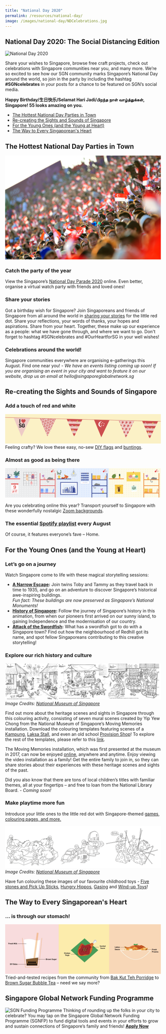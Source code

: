 ```yaml
---
title: "National Day 2020"
permalink: /resources/national-day/
image: /images/national-day/NDCelebrations.jpg
---
```


## National Day 2020: The Social Distancing Edition

![National Day 2020](/images/national-day/NDHeader.png)

Share your wishes to Singapore, browse free craft projects, check out celebrations with Singapore communities near you, and many more.
We’re so excited to see how our SGN community marks Singapore’s National Day around the world, so join in the party by including the hashtag **#SGNcelebrates** in your posts for a chance to be featured on SGN’s social media.

**Happy Birthday/生日快乐/Selamat Hari Jadi/பிறந்த நாள் வாழ்த்துக்கள், Singapore! 55 looks amazing on you.**

* [The Hottest National Day Parties in Town](#hottest-nd-parties)
* [Re-creating the Sights and Sounds of Singapore](#sights-and-sounds)
* [For the Young Ones (and the Young at Heart)](#young-ones)
* [The Way to Every Singaporean's Heart](#local-food-recipes)

## <a id="hottest-nd-parties"></a>The Hottest National Day Parties in Town
![National Day Celebrations](/images/national-day/NDCelebrations.jpg)
### Catch the party of the year
View the Singapore’s [National Day Parade 2020](https://www.ndp.gov.sg/whatshappening/bringing-ndp-to-our-homes/) online. Even better, organise a virtual watch party with friends and loved ones!

### Share your stories
Got a birthday wish for Singapore? Join Singaporeans and friends of Singapore from all around the world in [sharing your stories](https://www.ndp.gov.sg/ourheartforsg/overview) for the little red dot. Share your reflections, your words of thanks, your hopes and aspirations. Share from your heart. Together, these make up our experience as a people: what we have gone through, and where we want to go. Don't forget to hashtag #SGNcelebrates and #OurHeartforSG in your well wishes!

### Celebrations around the world!
Singapore communities everywhere are organising e-gatherings this August. Find one near you! _- We have an events listing coming up soon! If you are organising an event in your city and want to feature it on our website, drop us an email at hello@singaporeglobalnetwork.sg_

## <a id="sights-and-sounds"></a>Re-creating the Sights and Sounds of Singapore

### Add a touch of red and white
![National Day Buntings](/images/national-day/NDbuntings.png)
Feeling crafty? We love these easy, no-sew [DIY flags](https://www.singaporeglobalnetwork.gov.sg/docs/NDFlagDIY.pdf) and [buntings](https://www.singaporeglobalnetwork.gov.sg/docs/SGN-ND-Buntings.pdf).

### Almost as good as being there
![Zoom Background](/images/national-day/NDZoombg.png)

Are you celebrating online this year? Transport yourself to Singapore with these wonderfully nostalgic [Zoom backgrounds](https://www.singaporeglobalnetwork.gov.sg/resources/shntertainment/#wfh-stuff).

### The essential [Spotify playlist](https://open.spotify.com/playlist/2g7OIauaGcWWBAsfldwywB?si=Jxa_8dX6Rza4cnNuaJtQmQ) every August
Of course, it features everyone’s fave – Home.

## <a id="young-ones"></a>For the Young Ones (and the Young at Heart)

### Let’s go on a journey
Watch Singapore come to life with these magical storytelling sessions:

* **[A Narrow Escape](https://www.youtube.com/watch?v=GK-OIE0QqKM&feature=youtu.be):** Join twins Toby and Tammy as they travel back in time to 1935, and go on an adventure to discover Singapore’s historical awe-inspiring buildings.  
_Fun fact: These buildings are now preserved as Singapore’s National Monuments!_
* **[History of Singapore](https://www.youtube.com/watch?v=DbaQmATHoww):** Follow the journey of Singapore’s history in this animation, from when our pioneers first arrived on our sunny island, to gaining Independence and the modernisation of our country.  
* **[Attack of the Swordfish](https://www.facebook.com/NationalHeritageBoardSG/videos/2508430612805646/):** What has a swordfish got to do with a Singapore town? Find out how the neighbourhood of Redhill got its name, and spot fellow Singaporeans contributing to this creative storytelling!  

### Explore our rich history and culture
![Childhood Toys](/images/national-day/NMSNostalgia.png)
_Image Credits: [National Museum of Singapore](https://www.nhb.gov.sg/nationalmuseum/our-programmes/programmes-list/museumfromhome---get-curious)_

Find out more about the heritage scenes and sights in Singapore through this colouring activity, consisting of seven mural scenes created by Yip Yew Chong from the National Museum of Singapore’s Moving Memories installation. Download the colouring templates featuring scenes of a [Kampung](https://www.nhb.gov.sg/nationalmuseum/-/media/nms2017/documents/senior-programmes/colouring-templates/1_a4_moving-memories-1---kampung.pdf), [Laksa Stall](https://www.nhb.gov.sg/nationalmuseum/-/media/nms2017/documents/senior-programmes/colouring-templates/5_a4_moving-memories-5--laksa-stall.pdf), and even an old school [Provision Shop](https://www.nhb.gov.sg/nationalmuseum/-/media/nms2017/documents/senior-programmes/colouring-templates/7_a4_moving-memories-7--provision-shop.pdf)! To explore the rest of the templates, please refer to this [link](go.gov.sg/nms-senior-programmes). 

The Moving Memories installation, which was first presented at the museum in 2017, can now be enjoyed [online](https://www.youtube.com/watch?v=FraabLL9XdM), anywhere and anytime. Enjoy viewing the video installation as a family! Get the entire family to join in, so they can share stories about their experiences with these heritage scenes and sights of the past. 


Did you also know that there are tons of local children’s titles with familiar themes, all at your fingertips – and free to loan from the National Library Board. - _Coming soon!_

### Make playtime more fun
Introduce your little ones to the little red dot with Singapore-themed [games, colouring pages, and more.](https://www.singaporeglobalnetwork.gov.sg/resources/resources-for-kids/)

![Childhood Toys](/images/national-day/NMSChildhoodtoys.png)
_Image Credits: [National Museum of Singapore](https://www.nhb.gov.sg/nationalmuseum/our-programmes/programmes-list/museumfromhome---get-curious)_

Have fun colouring these images of our favourite childhood toys - [Five stones and Pick Up Sticks](https://www.nhb.gov.sg/nationalmuseum/-/media/nms2017/documents/programmes/museumfromhome/fivestones--pickup-sticks.pdf), [Hungry Hippos](https://www.nhb.gov.sg/nationalmuseum/-/media/nms2017/documents/programmes/museumfromhome/hungry-hippos.pdf), [Gasing](https://www.nhb.gov.sg/nationalmuseum/-/media/nms2017/documents/programmes/museumfromhome/gasing.pdf) and [Wind-up Toys](https://www.nhb.gov.sg/nationalmuseum/-/media/nms2017/documents/programmes/museumfromhome/wind-up-toys.pdf)!  

## <a id="local-food-recipes"></a>The Way to Every Singaporean's Heart

### … is through our stomach!
![SG Food](/images/national-day/NDFoodie.png)
Tried-and-tested recipes from the community from [Bak Kut Teh Porridge](https://www.singaporeglobalnetwork.gov.sg/food-for-thought/from-the-community/recipe-ideas-for-staying-at-home) to [Brown Sugar Bubble Tea](https://www.singaporeglobalnetwork.gov.sg/food-for-thought/from-the-community/from-bak-kut-teh-porridge-to-bak-chor-bee-hoon) – need we say more?

## Singapore Global Network Funding Programme
![SGN Funding Programme](/images/national-day/SGNFP-ND.png)
Thinking of rounding up the folks in your city to celebrate? You may tap on the Singapore Global Network Funding Programme (SGNFP) to fund digital tools and events in your efforts to grow and sustain connections of Singapore’s family and friends!
**[Apply Now](https://www.singaporeglobalnetwork.gov.sg/funding/)**
